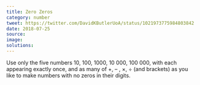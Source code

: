 ```yaml
---
title: Zero Zeros
category: number
tweet: https://twitter.com/DavidKButlerUoA/status/1021973775984803842
date: 2018-07-25
source: 
image: 
solutions: 
---
```

Use only the five numbers 10, 100, 1000, 10 000, 100 000, with each appearing exactly once, and as many of +, – , ×, ÷ (and brackets) as you like to make numbers with no zeros in their digits.